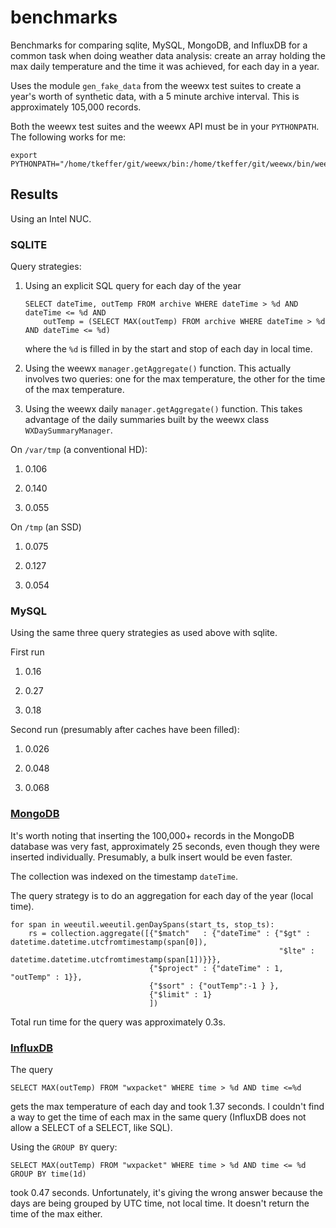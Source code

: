 # benchmarks
Benchmarks for comparing sqlite, MySQL, MongoDB, and InfluxDB for a common
task when doing weather data analysis: create an array holding
the max daily temperature and the time it was achieved, for 
each day in a year.

Uses the module `gen_fake_data` from the weewx test suites to create a year's worth of synthetic data,
with a 5 minute archive interval. This is approximately 105,000 records.

Both the weewx test suites and the weewx API must be in your `PYTHONPATH`. The following works for me:

```
export PYTHONPATH="/home/tkeffer/git/weewx/bin:/home/tkeffer/git/weewx/bin/weewx/test"
```

## Results
Using an Intel NUC.


### SQLITE

Query strategies:

1. Using an explicit SQL query for each day of the year

    ```
    SELECT dateTime, outTemp FROM archive WHERE dateTime > %d AND dateTime <= %d AND 
        outTemp = (SELECT MAX(outTemp) FROM archive WHERE dateTime > %d AND dateTime <= %d)
    ```

    where the `%d` is filled in by the start and stop of each day in local time. 

2. Using the weewx `manager.getAggregate()` function. This actually involves two queries: one for the max temperature, 
the other for the time of the max temperature. 

3. Using the weewx daily `manager.getAggregate()` function. This takes advantage of the daily summaries
built by the weewx class `WXDaySummaryManager`.

On `/var/tmp` (a conventional HD):

1. 0.106

2. 0.140

3. 0.055

On `/tmp` (an SSD)

1. 0.075

2. 0.127

3. 0.054


### MySQL

Using the same three query strategies as used above with sqlite.

First run

1. 0.16

2. 0.27

3. 0.18

Second run (presumably after caches have been filled):

1. 0.026

2. 0.048

3. 0.068


### [MongoDB](https://www.mongodb.com/)

It's worth noting that inserting the 100,000+ records in the MongoDB database
was very fast, approximately 25 seconds, even though they were inserted individually.
Presumably, a bulk insert would be even faster.

The collection was indexed on the timestamp `dateTime`.

The query strategy is to do an aggregation for each day of the year (local time).

    for span in weeutil.weeutil.genDaySpans(start_ts, stop_ts):
        rs = collection.aggregate([{"$match"   : {"dateTime" : {"$gt" : datetime.datetime.utcfromtimestamp(span[0]), 
                                                                "$lte" : datetime.datetime.utcfromtimestamp(span[1])}}}, 
                                   {"$project" : {"dateTime" : 1, "outTemp" : 1}},
                                   {"$sort" : {"outTemp":-1 } },
                                   {"$limit" : 1}
                                   ])

Total run time for the query was approximately 0.3s.


### [InfluxDB](https://influxdb.com/)

The query

```
SELECT MAX(outTemp) FROM "wxpacket" WHERE time > %d AND time <=%d
```

gets the max temperature of each day and took 1.37 seconds. I couldn't find a way to get
the time of each max in the same query (InfluxDB does not allow a SELECT of a SELECT, like SQL).

Using the `GROUP BY` query:

```
SELECT MAX(outTemp) FROM "wxpacket" WHERE time > %d AND time <= %d GROUP BY time(1d)
```

took 0.47 seconds. Unfortunately, it's giving the wrong answer because the days
are being grouped by UTC time, not local time. It doesn't return the time of the max either.
